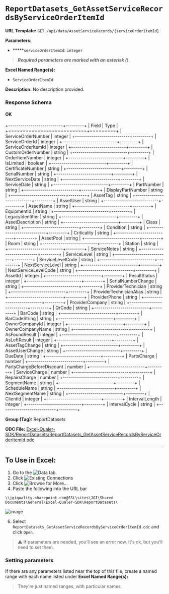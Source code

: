 # `ReportDatasets_GetAssetServiceRecordsByServiceOrderItemId`

**URL Template:**
`GET /api/data/AssetServiceRecords/{serviceOrderItemId}`

**Parameters:**
- *****`serviceOrderItemId`: `integer`


> *****Required parameters are marked with an asterisk (*****).

**Excel Named Range(s):**
- `ServiceOrderItemId`


**Description:**
No description provided.

### Response Schema

#### OK
+---------------------------+---------+
| Field                     | Type    |
+===========================+=========+
| ServiceOrderNumber        | integer |
+---------------------------+---------+
| ServiceOrderId            | integer |
+---------------------------+---------+
| ServiceOrderItemId        | integer |
+---------------------------+---------+
| CustomOrderNumber         | string  |
+---------------------------+---------+
| OrderItemNumber           | integer |
+---------------------------+---------+
| IsLimited                 | boolean |
+---------------------------+---------+
| CertificateNumber         | string  |
+---------------------------+---------+
| SerialNumber              | string  |
+---------------------------+---------+
| NextServiceDate           | string  |
+---------------------------+---------+
| ServiceDate               | string  |
+---------------------------+---------+
| PartNumber                | string  |
+---------------------------+---------+
| DisplayPartNumber         | string  |
+---------------------------+---------+
| AssetTag                  | string  |
+---------------------------+---------+
| AssetUser                 | string  |
+---------------------------+---------+
| AssetName                 | string  |
+---------------------------+---------+
| EquipmentId               | string  |
+---------------------------+---------+
| LegacyIdentifier          | string  |
+---------------------------+---------+
| AssetDescription          | string  |
+---------------------------+---------+
| Class                     | string  |
+---------------------------+---------+
| Condition                 | string  |
+---------------------------+---------+
| Criticality               | string  |
+---------------------------+---------+
| AssetPool                 | string  |
+---------------------------+---------+
| Room                      | string  |
+---------------------------+---------+
| Station                   | string  |
+---------------------------+---------+
| ServiceNotes              | string  |
+---------------------------+---------+
| ServiceLevel              | string  |
+---------------------------+---------+
| ServiceLevelCode          | string  |
+---------------------------+---------+
| NextServiceLevel          | string  |
+---------------------------+---------+
| NextServiceLevelCode      | string  |
+---------------------------+---------+
| AssetId                   | integer |
+---------------------------+---------+
| ResultStatus              | integer |
+---------------------------+---------+
| SerialNumberChange        | string  |
+---------------------------+---------+
| ProviderTechnician        | string  |
+---------------------------+---------+
| ProviderTechnicianAlias   | string  |
+---------------------------+---------+
| ProviderPhone             | string  |
+---------------------------+---------+
| ProviderCompany           | string  |
+---------------------------+---------+
| QrCode                    | string  |
+---------------------------+---------+
| BarCode                   | string  |
+---------------------------+---------+
| BarCodeString             | string  |
+---------------------------+---------+
| OwnerCompanyId            | integer |
+---------------------------+---------+
| OwnerCompanyName          | string  |
+---------------------------+---------+
| AsFoundResult             | integer |
+---------------------------+---------+
| AsLeftResult              | integer |
+---------------------------+---------+
| AssetTagChange            | string  |
+---------------------------+---------+
| AssetUserChange           | string  |
+---------------------------+---------+
| DueDate                   | string  |
+---------------------------+---------+
| PartsCharge               | number  |
+---------------------------+---------+
| PartsChargeBeforeDiscount | number  |
+---------------------------+---------+
| ServiceCharge             | number  |
+---------------------------+---------+
| RepairsCharge             | number  |
+---------------------------+---------+
| SegmentName               | string  |
+---------------------------+---------+
| ScheduleName              | string  |
+---------------------------+---------+
| NextSegmentName           | string  |
+---------------------------+---------+
| ClientId                  | integer |
+---------------------------+---------+
| IntervalLength            | integer |
+---------------------------+---------+
| IntervalCycle             | string  |
+---------------------------+---------+

**Group (Tag):**
ReportDatasets

**ODC File:**
[Excel-Qualer-SDK/ReportDatasets/ReportDatasets_GetAssetServiceRecordsByServiceOrderItemId.odc](https://github.com/Johnson-Gage-Inspection-Inc/qualer-sdk-odc/blob/main/Excel-Qualer-SDK/ReportDatasets/ReportDatasets_GetAssetServiceRecordsByServiceOrderItemId.odc)

---

To Use in Excel:
---

1. Go to the ![`Data`](https://github.com/user-attachments/assets/da437a70-57b3-4c5b-bb01-4910ece19ed1)
 tab.
3. Click ![Existing Connections](https://github.com/user-attachments/assets/a2f1ed67-b2e0-4c23-ac90-68c870e60289)
4. Click ![`Browse for More...`](https://github.com/user-attachments/assets/8e698494-6865-41e7-b6fa-043aea81809a)
5. Paste the following into the URL bar
```
\\jgiquality.sharepoint.com@SSL\sites\JGI\Shared Documents\General\Excel-Qualer-SDK\ReportDatasets\
```

![image](https://github.com/user-attachments/assets/1e1a8d87-0377-446d-aaf5-d78562991db3)

6. Select `ReportDatasets_GetAssetServiceRecordsByServiceOrderItemId.odc` and click `Open`.

> ⚠️ If parameters are needed, you'll see an error now. It's ok, but you'll need to set them.

### Setting parameters
If there are any parameters listed near the top of this file, create a named range with each name listed under **Excel Named Range(s):**
> They're just named ranges, with particular names.
